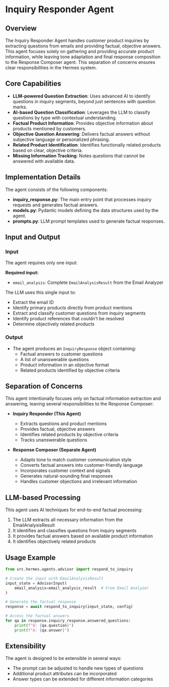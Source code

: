 # Inquiry Responder Agent

## Overview

The Inquiry Responder Agent handles customer product inquiries by extracting questions from emails and providing factual, objective answers. This agent focuses solely on gathering and providing accurate product information, while leaving tone adaptation and final response composition to the Response Composer agent. This separation of concerns ensures clear responsibilities in the Hermes system.

## Core Capabilities

- **LLM-powered Question Extraction**: Uses advanced AI to identify questions in inquiry segments, beyond just sentences with question marks.
- **AI-based Question Classification**: Leverages the LLM to classify questions by type with contextual understanding.
- **Factual Product Information**: Provides objective information about products mentioned by customers.
- **Objective Question Answering**: Delivers factual answers without subjective language or personalized phrasing.
- **Related Product Identification**: Identifies functionally related products based on clear, objective criteria.
- **Missing Information Tracking**: Notes questions that cannot be answered with available data.

## Implementation Details

The agent consists of the following components:

- **inquiry_response.py**: The main entry point that processes inquiry requests and generates factual answers.
- **models.py**: Pydantic models defining the data structures used by the agent.
- **prompts.py**: LLM prompt templates used to generate factual responses.

## Input and Output

### Input
The agent requires only one input:

**Required input:**
- `email_analysis`: Complete `EmailAnalysisResult` from the Email Analyzer

The LLM uses this single input to:
- Extract the email ID
- Identify primary products directly from product mentions
- Extract and classify customer questions from inquiry segments
- Identify product references that couldn't be resolved
- Determine objectively related products

### Output
- The agent produces an `InquiryResponse` object containing:
  - Factual answers to customer questions
  - A list of unanswerable questions
  - Product information in an objective format
  - Related products identified by objective criteria

## Separation of Concerns

This agent intentionally focuses only on factual information extraction and answering, leaving several responsibilities to the Response Composer:

- **Inquiry Responder (This Agent)**
  - Extracts questions and product mentions
  - Provides factual, objective answers
  - Identifies related products by objective criteria
  - Tracks unanswerable questions

- **Response Composer (Separate Agent)**
  - Adapts tone to match customer communication style
  - Converts factual answers into customer-friendly language
  - Incorporates customer context and signals
  - Generates natural-sounding final responses
  - Handles customer objections and irrelevant information

## LLM-based Processing

This agent uses AI techniques for end-to-end factual processing:

1. The LLM extracts all necessary information from the EmailAnalysisResult
2. It identifies and classifies questions from inquiry segments
3. It provides factual answers based on available product information
4. It identifies objectively related products

## Usage Example

```python
from src.hermes.agents.advisor import respond_to_inquiry

# Create the input with EmailAnalysisResult
input_state = AdvisorInput(
    email_analysis=email_analysis_result  # From Email Analyzer
)

# Generate the factual response
response = await respond_to_inquiry(input_state, config)

# Access the factual answers
for qa in response.inquiry_response.answered_questions:
    print(f"Q: {qa.question}")
    print(f"A: {qa.answer}")
```

## Extensibility

The agent is designed to be extensible in several ways:
- The prompt can be adjusted to handle new types of questions
- Additional product attributes can be incorporated
- Answer types can be extended for different information categories 